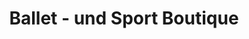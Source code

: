 ---
title: "Ballet - und Sport Boutique"
url: /ruesselsheim-am-main/ballet-und-sport-boutique/
shop: Sport
---